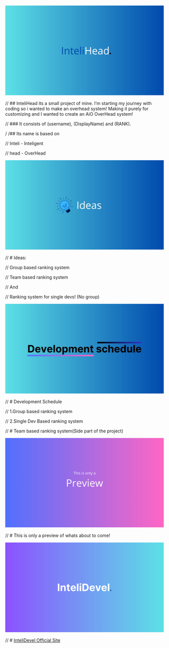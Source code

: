 <p align="center">

<img src="InteliHead.jpg">

// ## InteliHead its a small project of mine. I’m starting my journey with coding so i wanted to make an overhead system! Making it purely for customizing and I wanted to create an AiO OverHead system!


// ### It consists of (username), (DisplayName) and (RANK).

/ /## Its name is based on

// Inteli - Inteligent

// head - OverHead

<img src="Ideas.jpg">

// # Ideas:

// Group based ranking system

// Team based ranking system

// And

// Ranking system for single devs! (No group)

<img src="Development Schedule.jpg">

// # Development Schedule

// 1.Group based ranking system

// 2.Single Dev Based ranking system

// # Team based ranking system(Side part of the project)


<img src="Preview.jpg">

// # This is only a preview of whats about to come!

<img src="InteliDevl.jpg">

// # [InteliDevel Official Site](https://intelidevel.framer.website/)

</p>
